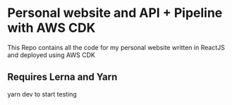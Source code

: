 # Personal website and API + Pipeline with AWS CDK

This Repo contains all the code for my personal website written in ReactJS and deployed using AWS CDK

## Requires Lerna and Yarn

yarn dev to start testing